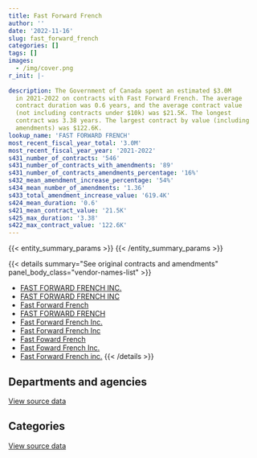 ```yaml
---
title: Fast Forward French
author: ''
date: '2022-11-16'
slug: fast_forward_french
categories: []
tags: []
images:
  - /img/cover.png
r_init: |-
  
description: The Government of Canada spent an estimated $3.0M
  in 2021-2022 on contracts with Fast Forward French. The average
  contract duration was 0.6 years, and the average contract value
  (not including contracts under $10k) was $21.5K. The longest
  contract was 3.38 years. The largest contract by value (including
  amendments) was $122.6K.
lookup_name: 'FAST FORWARD FRENCH'
most_recent_fiscal_year_total: '3.0M'
most_recent_fiscal_year_year: '2021-2022'
s431_number_of_contracts: '546'
s431_number_of_contracts_with_amendments: '89'
s431_number_of_contracts_amendments_percentage: '16%'
s432_mean_amendment_increase_percentage: '54%'
s434_mean_number_of_amendments: '1.36'
s433_total_amendment_increase_value: '619.4K'
s424_mean_duration: '0.6'
s421_mean_contract_value: '21.5K'
s425_max_duration: '3.38'
s422_max_contract_value: '122.6K'
---
```


<script src="/rmarkdown-libs/htmlwidgets/htmlwidgets.js"></script>
<link href="/rmarkdown-libs/datatables-css/datatables-crosstalk.css" rel="stylesheet" />
<script src="/rmarkdown-libs/datatables-binding/datatables.js"></script>
<script src="/rmarkdown-libs/jquery/jquery-3.6.0.min.js"></script>
<link href="/rmarkdown-libs/dt-core-bootstrap/css/dataTables.bootstrap.min.css" rel="stylesheet" />
<link href="/rmarkdown-libs/dt-core-bootstrap/css/dataTables.bootstrap.extra.css" rel="stylesheet" />
<script src="/rmarkdown-libs/dt-core-bootstrap/js/jquery.dataTables.min.js"></script>
<script src="/rmarkdown-libs/dt-core-bootstrap/js/dataTables.bootstrap.min.js"></script>
<link href="/rmarkdown-libs/crosstalk/css/crosstalk.min.css" rel="stylesheet" />
<script src="/rmarkdown-libs/crosstalk/js/crosstalk.min.js"></script>
<script src="/rmarkdown-libs/htmlwidgets/htmlwidgets.js"></script>
<link href="/rmarkdown-libs/datatables-css/datatables-crosstalk.css" rel="stylesheet" />
<script src="/rmarkdown-libs/datatables-binding/datatables.js"></script>
<script src="/rmarkdown-libs/jquery/jquery-3.6.0.min.js"></script>
<link href="/rmarkdown-libs/dt-core-bootstrap/css/dataTables.bootstrap.min.css" rel="stylesheet" />
<link href="/rmarkdown-libs/dt-core-bootstrap/css/dataTables.bootstrap.extra.css" rel="stylesheet" />
<script src="/rmarkdown-libs/dt-core-bootstrap/js/jquery.dataTables.min.js"></script>
<script src="/rmarkdown-libs/dt-core-bootstrap/js/dataTables.bootstrap.min.js"></script>
<link href="/rmarkdown-libs/crosstalk/css/crosstalk.min.css" rel="stylesheet" />
<script src="/rmarkdown-libs/crosstalk/js/crosstalk.min.js"></script>

{{< entity_summary_params >}}
{{< /entity_summary_params >}}

{{< details summary="See original contracts and amendments" panel_body_class="vendor-names-list" >}}
- [FAST FORWARD FRENCH INC.](https://search.open.canada.ca/en/ct/?sort=contract_value_f%20desc&page=1&search_text=%22FAST%20FORWARD%20FRENCH%20INC.%22)
- [FAST FORWARD FRENCH INC](https://search.open.canada.ca/en/ct/?sort=contract_value_f%20desc&page=1&search_text=%22FAST%20FORWARD%20FRENCH%20INC%22)
- [Fast Forward French](https://search.open.canada.ca/en/ct/?sort=contract_value_f%20desc&page=1&search_text=%22Fast%20Forward%20French%22)
- [FAST FORWARD FRENCH](https://search.open.canada.ca/en/ct/?sort=contract_value_f%20desc&page=1&search_text=%22FAST%20FORWARD%20FRENCH%22)
- [Fast Forward French Inc.](https://search.open.canada.ca/en/ct/?sort=contract_value_f%20desc&page=1&search_text=%22Fast%20Forward%20French%20Inc.%22)
- [Fast Forward French Inc](https://search.open.canada.ca/en/ct/?sort=contract_value_f%20desc&page=1&search_text=%22Fast%20Forward%20French%20Inc%22)
- [Fast Foward French](https://search.open.canada.ca/en/ct/?sort=contract_value_f%20desc&page=1&search_text=%22Fast%20Foward%20French%22)
- [Fast Foward French Inc.](https://search.open.canada.ca/en/ct/?sort=contract_value_f%20desc&page=1&search_text=%22Fast%20Foward%20French%20%20Inc.%22)
- [Fast Forward French inc.](https://search.open.canada.ca/en/ct/?sort=contract_value_f%20desc&page=1&search_text=%22Fast%20Forward%20French%20inc.%22)
{{< /details >}}

## Departments and agencies

<div id="htmlwidget-1" style="width:100%;height:auto;" class="datatables html-widget"></div>
<script type="application/json" data-for="htmlwidget-1">{"x":{"style":"bootstrap","filter":"none","vertical":false,"data":[["<a href=\"/departments/aafc-aac/\">Agriculture and Agri-Food Canada<\/a>","<a href=\"/departments/aandc-aadnc/\">Crown-Indigenous Relations and Northern Affairs Canada<\/a>","<a href=\"/departments/cbsa-asfc/\">Canada Border Services Agency<\/a>","<a href=\"/departments/cfia-acia/\">Canadian Food Inspection Agency<\/a>","<a href=\"/departments/cic/\">Immigration, Refugees and Citizenship Canada<\/a>","<a href=\"/departments/cihr-irsc/\">Canadian Institutes of Health Research<\/a>","<a href=\"/departments/cnsc-ccsn/\">Canadian Nuclear Safety Commission<\/a>","<a href=\"/departments/crtc/\">Canadian Radio-television and Telecommunications Commission<\/a>","<a href=\"/departments/csc-scc/\">Correctional Service of Canada<\/a>","<a href=\"/departments/csps-efpc/\">Canada School of Public Service<\/a>","<a href=\"/departments/dfatd-maecd/\">Global Affairs Canada<\/a>","<a href=\"/departments/dfo-mpo/\">Fisheries and Oceans Canada<\/a>","<a href=\"/departments/dnd-mdn/\">National Defence<\/a>","<a href=\"/departments/ec/\">Environment and Climate Change Canada<\/a>","<a href=\"/departments/elections/\">Elections Canada<\/a>","<a href=\"/departments/esdc-edsc/\">Employment and Social Development Canada<\/a>","<a href=\"/departments/fin/\">Department of Finance Canada<\/a>","<a href=\"/departments/fintrac-canafe/\">Financial Transactions and Reports Analysis Centre of Canada<\/a>","<a href=\"/departments/hc-sc/\">Health Canada<\/a>","<a href=\"/departments/ic/\">Innovation, Science and Economic Development Canada<\/a>","<a href=\"/departments/isc-sac/\">Indigenous Services Canada<\/a>","<a href=\"/departments/jus/\">Department of Justice Canada<\/a>","<a href=\"/departments/nrc-cnrc/\">National Research Council Canada<\/a>","<a href=\"/departments/nrcan-rncan/\">Natural Resources Canada<\/a>","<a href=\"/departments/osfi-bsif/\">Office of the Superintendent of Financial Institutions Canada<\/a>","<a href=\"/departments/pc/\">Parks Canada<\/a>","<a href=\"/departments/pco-bcp/\">Privy Council Office<\/a>","<a href=\"/departments/phac-aspc/\">Public Health Agency of Canada<\/a>","<a href=\"/departments/pmprb-cepmb/\">Patented Medicine Prices Review Board Canada<\/a>","<a href=\"/departments/ps-sp/\">Public Safety Canada<\/a>","<a href=\"/departments/pwgsc-tpsgc/\">Public Services and Procurement Canada<\/a>","<a href=\"/departments/rcmp-grc/\">Royal Canadian Mounted Police<\/a>","<a href=\"/departments/ssc-spc/\">Shared Services Canada<\/a>","<a href=\"/departments/statcan/\">Statistics Canada<\/a>","<a href=\"/departments/tc/\">Transport Canada<\/a>"],[15360,24800,null,null,14000,null,null,47130.59,17660.38,null,40850,186243.5,73232.63,48545.83,null,null,null,null,450728.68,115340.13,16000,31382.15,20763.73,62335.5,null,null,null,33494.09,null,20000,27766.46,101770.3,119968.8,null,50838],[56486.87,24990,24990,58631.56,null,21000,53465.5,47787.06,null,null,null,233128.65,116672.58,10746.67,7391.89,22738.65,null,15375,338041.97,171946.2,22500,null,37961.43,152096.1,null,null,6967.8,212438.71,null,null,146466.54,81865.89,94345.13,34440,34994],[116471.53,null,null,39229.75,null,null,109201.34,5322.35,null,null,null,29613.26,63569.88,35625.69,29687.55,64601.35,null,null,303025.52,166975.94,84259.72,null,59045.96,97374.39,null,14574.46,50604.02,74600.76,null,null,31239.66,46833.75,236107.89,13605.2,53056.2],[86519.73,26400,null,null,12672,28769.23,122630.78,null,null,19800,44118.26,null,121432.2,235146.45,null,48400,28600,null,594717.17,301005.56,120961.24,9642.8,47971.16,226845.87,57297.88,51823.54,90410.61,114204.2,33000,5427.61,60445.58,61657.18,364229.39,null,66249.48]],"container":"<table class=\"table table-striped table-hover row-border order-column display\">\n  <thead>\n    <tr>\n      <th>Department<\/th>\n      <th>2018-2019<\/th>\n      <th>2019-2020<\/th>\n      <th>2020-2021<\/th>\n      <th>2021-2022<\/th>\n    <\/tr>\n  <\/thead>\n<\/table>","options":{"order":[[4,"desc"]],"pageLength":10,"autoWidth":true,"columnDefs":[{"targets":1,"render":"function(data, type, row, meta) {\n    return type !== 'display' ? data : DTWidget.formatCurrency(data, \"$\", 2, 3, \",\", \".\", true, null);\n  }"},{"targets":2,"render":"function(data, type, row, meta) {\n    return type !== 'display' ? data : DTWidget.formatCurrency(data, \"$\", 2, 3, \",\", \".\", true, null);\n  }"},{"targets":3,"render":"function(data, type, row, meta) {\n    return type !== 'display' ? data : DTWidget.formatCurrency(data, \"$\", 2, 3, \",\", \".\", true, null);\n  }"},{"targets":4,"render":"function(data, type, row, meta) {\n    return type !== 'display' ? data : DTWidget.formatCurrency(data, \"$\", 2, 3, \",\", \".\", true, null);\n  }"},{"width":"16%","targets":[1,2,3,4]},{"className":"dt-right","targets":[1,2,3,4]}],"orderClasses":false}},"evals":["options.columnDefs.0.render","options.columnDefs.1.render","options.columnDefs.2.render","options.columnDefs.3.render"],"jsHooks":[]}</script>
<p class="text-right">
<a href="https://github.com/GoC-Spending/contracts-data/tree/main/data/out/vendors/fast_forward_french/summary_by_fiscal_year_by_department.csv" class="source-data-link btn btn-link">View source data</a>
</p>

## Categories

<div id="htmlwidget-2" style="width:100%;height:auto;" class="datatables html-widget"></div>
<script type="application/json" data-for="htmlwidget-2">{"x":{"style":"bootstrap","filter":"none","vertical":false,"data":[["<a href=\"/categories/office_management/\">Office management<\/a>","<a href=\"/categories/professional_services/\">Professional services<\/a>","<a href=\"/categories/information_technology/\">Information technology<\/a>","<a href=\"/categories/human_capital/\">Human capital<\/a>"],[null,36542,null,1481668.77],[null,32381.89,null,1995086.31],[17200,9911.85,29406.2,1668108.12],[null,null,13053.48,2967324.43]],"container":"<table class=\"table table-striped table-hover row-border order-column display\">\n  <thead>\n    <tr>\n      <th>Category<\/th>\n      <th>2018-2019<\/th>\n      <th>2019-2020<\/th>\n      <th>2020-2021<\/th>\n      <th>2021-2022<\/th>\n    <\/tr>\n  <\/thead>\n<\/table>","options":{"order":[[4,"desc"]],"dom":"t","pageLength":30,"autoWidth":true,"columnDefs":[{"targets":1,"render":"function(data, type, row, meta) {\n    return type !== 'display' ? data : DTWidget.formatCurrency(data, \"$\", 2, 3, \",\", \".\", true, null);\n  }"},{"targets":2,"render":"function(data, type, row, meta) {\n    return type !== 'display' ? data : DTWidget.formatCurrency(data, \"$\", 2, 3, \",\", \".\", true, null);\n  }"},{"targets":3,"render":"function(data, type, row, meta) {\n    return type !== 'display' ? data : DTWidget.formatCurrency(data, \"$\", 2, 3, \",\", \".\", true, null);\n  }"},{"targets":4,"render":"function(data, type, row, meta) {\n    return type !== 'display' ? data : DTWidget.formatCurrency(data, \"$\", 2, 3, \",\", \".\", true, null);\n  }"},{"width":"16%","targets":[1,2,3,4]},{"className":"dt-right","targets":[1,2,3,4]}],"orderClasses":false,"lengthMenu":[10,25,30,50,100]}},"evals":["options.columnDefs.0.render","options.columnDefs.1.render","options.columnDefs.2.render","options.columnDefs.3.render"],"jsHooks":[]}</script>
<p class="text-right">
<a href="https://github.com/GoC-Spending/contracts-data/tree/main/data/out/vendors/fast_forward_french/summary_by_fiscal_year_by_category.csv" class="source-data-link btn btn-link">View source data</a>
</p>
